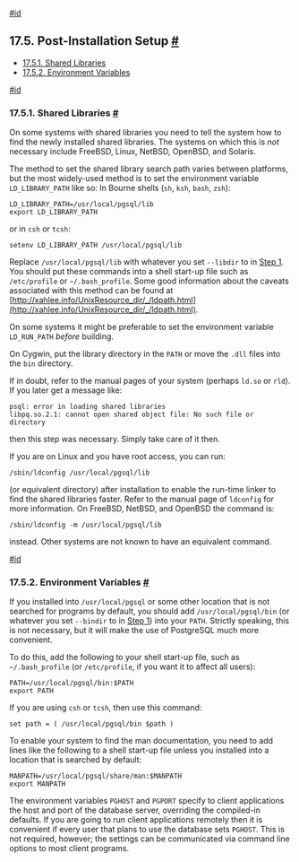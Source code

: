 [#id](#INSTALL-POST)

## 17.5. Post-Installation Setup [#](#INSTALL-POST)

  * [17.5.1. Shared Libraries](install-post#INSTALL-POST-SHLIBS)
  * [17.5.2. Environment Variables](install-post#INSTALL-POST-ENV-VARS)

[#id](#INSTALL-POST-SHLIBS)

### 17.5.1. Shared Libraries [#](#INSTALL-POST-SHLIBS)



On some systems with shared libraries you need to tell the system how to find the newly installed shared libraries. The systems on which this is *not* necessary include FreeBSD, Linux, NetBSD, OpenBSD, and Solaris.

The method to set the shared library search path varies between platforms, but the most widely-used method is to set the environment variable `LD_LIBRARY_PATH` like so: In Bourne shells (`sh`, `ksh`, `bash`, `zsh`):

```
LD_LIBRARY_PATH=/usr/local/pgsql/lib
export LD_LIBRARY_PATH
```

or in `csh` or `tcsh`:

```
setenv LD_LIBRARY_PATH /usr/local/pgsql/lib
```

Replace `/usr/local/pgsql/lib` with whatever you set `--libdir` to in [Step 1](install-make#CONFIGURE). You should put these commands into a shell start-up file such as `/etc/profile` or `~/.bash_profile`. Some good information about the caveats associated with this method can be found at [http://xahlee.info/UnixResource_dir/_/ldpath.html](http://xahlee.info/UnixResource_dir/_/ldpath.html).

On some systems it might be preferable to set the environment variable `LD_RUN_PATH` *before* building.

On Cygwin, put the library directory in the `PATH` or move the `.dll` files into the `bin` directory.

If in doubt, refer to the manual pages of your system (perhaps `ld.so` or `rld`). If you later get a message like:

```
psql: error in loading shared libraries
libpq.so.2.1: cannot open shared object file: No such file or directory
```

then this step was necessary. Simply take care of it then.

If you are on Linux and you have root access, you can run:

```
/sbin/ldconfig /usr/local/pgsql/lib
```

(or equivalent directory) after installation to enable the run-time linker to find the shared libraries faster. Refer to the manual page of `ldconfig` for more information. On FreeBSD, NetBSD, and OpenBSD the command is:

```
/sbin/ldconfig -m /usr/local/pgsql/lib
```

instead. Other systems are not known to have an equivalent command.

[#id](#INSTALL-POST-ENV-VARS)

### 17.5.2. Environment Variables [#](#INSTALL-POST-ENV-VARS)



If you installed into `/usr/local/pgsql` or some other location that is not searched for programs by default, you should add `/usr/local/pgsql/bin` (or whatever you set `--bindir` to in [Step 1](install-make#CONFIGURE)) into your `PATH`. Strictly speaking, this is not necessary, but it will make the use of PostgreSQL much more convenient.

To do this, add the following to your shell start-up file, such as `~/.bash_profile` (or `/etc/profile`, if you want it to affect all users):

```
PATH=/usr/local/pgsql/bin:$PATH
export PATH
```

If you are using `csh` or `tcsh`, then use this command:

```
set path = ( /usr/local/pgsql/bin $path )
```

To enable your system to find the man documentation, you need to add lines like the following to a shell start-up file unless you installed into a location that is searched by default:

```
MANPATH=/usr/local/pgsql/share/man:$MANPATH
export MANPATH
```

The environment variables `PGHOST` and `PGPORT` specify to client applications the host and port of the database server, overriding the compiled-in defaults. If you are going to run client applications remotely then it is convenient if every user that plans to use the database sets `PGHOST`. This is not required, however; the settings can be communicated via command line options to most client programs.